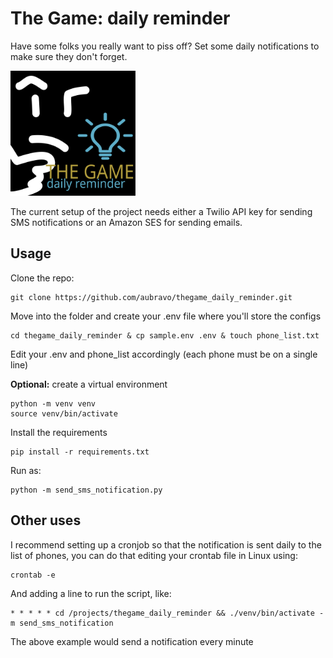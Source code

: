 # The Game: daily reminder
Have some folks you really want to piss off? Set some daily notifications to make sure they don't forget.

<img src="https://github.com/aubravo/thegame_daily_reminder/blob/main/src/thegame.svg?raw=true" width="200" />


The current setup of the project needs either a Twilio API key for sending SMS notifications
or an Amazon SES for sending emails.

## Usage

Clone the repo:
```
git clone https://github.com/aubravo/thegame_daily_reminder.git
```

Move into the folder and create your .env file where you'll store the configs
```
cd thegame_daily_reminder & cp sample.env .env & touch phone_list.txt
```

Edit your .env and phone_list accordingly (each phone must be on a single line)

**Optional:** create a virtual environment
```
python -m venv venv
source venv/bin/activate
```

Install the requirements
```
pip install -r requirements.txt
```

Run as:
```
python -m send_sms_notification.py
```

## Other uses

I recommend setting up a cronjob so that the notification is sent daily to the list of phones, you can do that editing your crontab file in Linux using:
```
crontab -e
```

And adding a line to run the script, like:
```
* * * * * cd /projects/thegame_daily_reminder && ./venv/bin/activate -m send_sms_notification 
```
The above example would send a notification every minute



